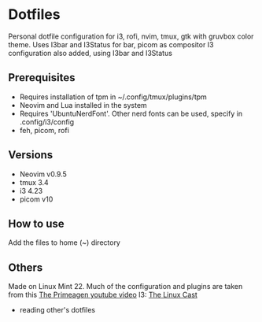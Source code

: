 # Dotfiles
Personal dotfile configuration for i3, rofi, nvim, tmux, gtk with gruvbox color theme.
Uses I3bar and I3Status for bar, picom as compositor
I3 configuration also added, using I3bar and I3Status

## Prerequisites
- Requires installation of tpm in ~/.config/tmux/plugins/tpm
- Neovim and Lua installed in the system
- Requires 'UbuntuNerdFont'. Other nerd fonts can be used, specify in .config/i3/config
- feh, picom, rofi 

## Versions
- Neovim v0.9.5
- tmux 3.4
- i3 4.23
- picom v10

## How to use
Add the files to home (~) directory

## Others
Made on Linux Mint 22.
Much of the configuration and plugins are taken from this [The Primeagen youtube video](https://youtu.be/w7i4amO_zaE?si=9UdWkqHR-pVDz2Jv)
I3: [The Linux Cast](https://youtu.be/77-tuFE_pGc?si=VPIjEaDzWCzyxPND)
+ reading other's dotfiles
